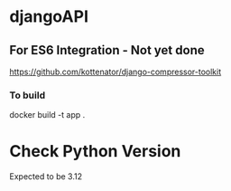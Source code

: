 # djangoAPI

## For ES6 Integration - Not yet done
https://github.com/kottenator/django-compressor-toolkit

### To build
docker build -t app .

# Check Python Version
Expected to be 3.12
